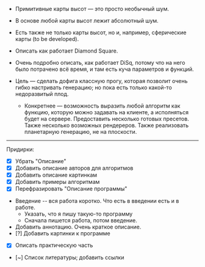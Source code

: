 - Примитивные карты высот — это просто необычный шум.

- В основе любой карты высот лежит абсолютный шум.

- Есть также не только карты высот, но и, например, сферические карты (to be developed).

- Описать как работает Diamond Square.

- Очень подробно описать, как работает DiSq, потому что на него было потрачено всё время, и там есть куча параметров и функций.

- Цель — сделать дофига классную прогу, которая позволит очень гибко настривать генерацию; но пока есть только какой-то недоразвитый плод.

  - Конкретнее — возможность выразить любой алгоритм как функцию, которую можно задавать на клиенте, а исполняться будет на сервере. Предоставить несколько готовых пресетов. Также несколько возможных рендереров.
    Также реализовать планетарную генерацию, не на плоскости.

----

Придирки:

- [x] Убрать "Описание"
- [x] Добавить описание авторов для алгоритмов
- [x] Добавить описание картинкам
- [x] Добавить примеры алгоритмам
- [x] Перефразировать "Описание программы"
- Введение -- вся работа коротко. Что есть в введении есть и в работе.
    - Указать, что я пишу такую-то программу
    - Сначала пишется работа, потом введение.
- Добавить аннотацию. Очень краткое описание.
- [?] Добавить картинки к программе
- [x] Описать практическую часть
- [~] Список литературы; добавить ссылки

